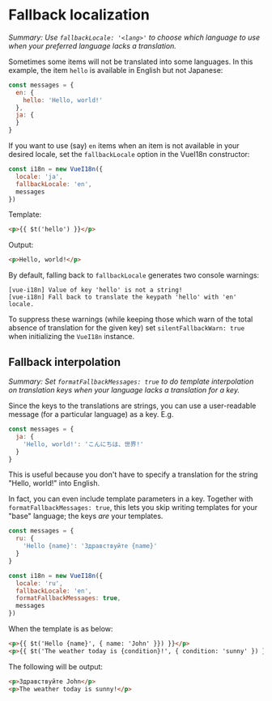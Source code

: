 # Fallback localization

*Summary: Use `fallbackLocale: '<lang>'` to choose which language to use when your preferred language lacks a translation.*

Sometimes some items will not be translated into some languages.  In this example, the item `hello` is available in English but not Japanese:

```js
const messages = {
  en: {
    hello: 'Hello, world!'
  },
  ja: {
  }
}
```

If you want to use (say) `en` items when an item is not available in your desired locale, set the `fallbackLocale` option in the VueI18n constructor:

```js
const i18n = new VueI18n({
  locale: 'ja',
  fallbackLocale: 'en',
  messages
})
```

Template:

```html
<p>{{ $t('hello') }}</p>
```

Output:

```html
<p>Hello, world!</p>
```

By default, falling back to `fallbackLocale` generates two console warnings:

```console
[vue-i18n] Value of key 'hello' is not a string!
[vue-i18n] Fall back to translate the keypath 'hello' with 'en' locale.
```

To suppress these warnings (while keeping those which warn of the total absence of translation for the given key) set `silentFallbackWarn: true` when initializing the `VueI18n` instance.

## Fallback interpolation

*Summary: Set `formatFallbackMessages: true` to do template interpolation on translation keys when your language lacks a translation for a key.*

Since the keys to the translations are strings, you can use a user-readable message (for a particular language) as a key.
E.g.

```javascript
const messages = {
  ja: {
    'Hello, world!': 'こんにちは、世界!'
  }
}
```

This is useful because you don't have to specify a translation for the string "Hello, world!" into English.

In fact, you can even include template parameters in a key.  Together with `formatFallbackMessages: true`, this lets you skip writing templates for your "base" language; the keys *are* your templates.

```javascript
const messages = {
  ru: {
    'Hello {name}': 'Здравствуйте {name}'
  }
}

const i18n = new VueI18n({
  locale: 'ru',
  fallbackLocale: 'en',
  formatFallbackMessages: true,
  messages
})
```

When the template is as below:

```html
<p>{{ $t('Hello {name}', { name: 'John' }}) }}</p>
<p>{{ $t('The weather today is {condition}!', { condition: 'sunny' }) }}</p>
```

The following will be output:

```html
<p>Здравствуйте John</p>
<p>The weather today is sunny!</p>
```
